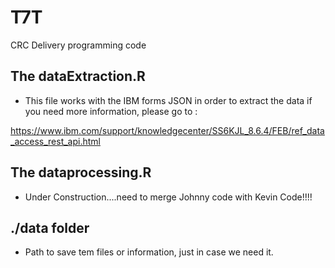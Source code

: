 # T7T
CRC Delivery programming code

## The dataExtraction.R

- This file works with the IBM forms JSON in order to extract the data if you need more information, please go to : 

https://www.ibm.com/support/knowledgecenter/SS6KJL_8.6.4/FEB/ref_data_access_rest_api.html

## The dataprocessing.R

- Under Construction....need to merge Johnny code with Kevin Code!!!!


## ./data folder

- Path to save tem files or information, just in case we need it.
